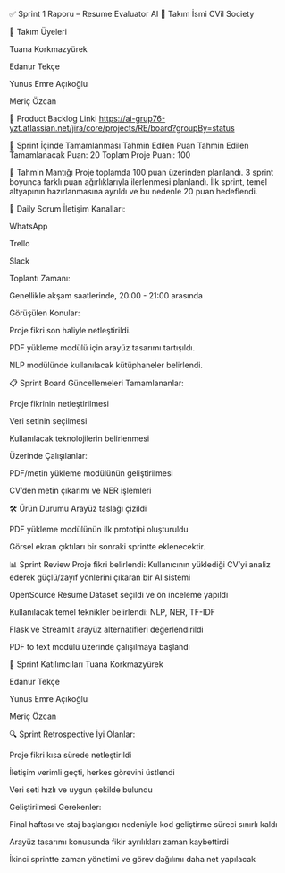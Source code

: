 ✅ Sprint 1 Raporu – Resume Evaluator AI
🔰 Takım İsmi
CVil Society

👥 Takım Üyeleri

Tuana Korkmazyürek

Edanur Tekçe

Yunus Emre Açıkoğlu

Meriç Özcan

🔗 Product Backlog Linki
https://ai-grup76-yzt.atlassian.net/jira/core/projects/RE/board?groupBy=status

📌 Sprint İçinde Tamamlanması Tahmin Edilen Puan
Tahmin Edilen Tamamlanacak Puan: 20
Toplam Proje Puanı: 100

📐 Tahmin Mantığı
Proje toplamda 100 puan üzerinden planlandı. 3 sprint boyunca farklı puan ağırlıklarıyla ilerlenmesi planlandı. İlk sprint, temel altyapının hazırlanmasına ayrıldı ve bu nedenle 20 puan hedeflendi.

📆 Daily Scrum
İletişim Kanalları:

WhatsApp

Trello

Slack

Toplantı Zamanı:

Genellikle akşam saatlerinde, 20:00 - 21:00 arasında

Görüşülen Konular:

Proje fikri son haliyle netleştirildi.

PDF yükleme modülü için arayüz tasarımı tartışıldı.

NLP modülünde kullanılacak kütüphaneler belirlendi.

📋 Sprint Board Güncellemeleri
Tamamlananlar:

Proje fikrinin netleştirilmesi

Veri setinin seçilmesi

Kullanılacak teknolojilerin belirlenmesi

Üzerinde Çalışılanlar:

PDF/metin yükleme modülünün geliştirilmesi

CV’den metin çıkarımı ve NER işlemleri

🛠️ Ürün Durumu
Arayüz taslağı çizildi

PDF yükleme modülünün ilk prototipi oluşturuldu

Görsel ekran çıktıları bir sonraki sprintte eklenecektir.

📊 Sprint Review
Proje fikri belirlendi: Kullanıcının yüklediği CV’yi analiz ederek güçlü/zayıf yönlerini çıkaran bir AI sistemi

OpenSource Resume Dataset seçildi ve ön inceleme yapıldı

Kullanılacak temel teknikler belirlendi: NLP, NER, TF-IDF

Flask ve Streamlit arayüz alternatifleri değerlendirildi

PDF to text modülü üzerinde çalışılmaya başlandı

👤 Sprint Katılımcıları
Tuana Korkmazyürek

Edanur Tekçe

Yunus Emre Açıkoğlu

Meriç Özcan

🔍 Sprint Retrospective
İyi Olanlar:

Proje fikri kısa sürede netleştirildi

İletişim verimli geçti, herkes görevini üstlendi

Veri seti hızlı ve uygun şekilde bulundu

Geliştirilmesi Gerekenler:

Final haftası ve staj başlangıcı nedeniyle kod geliştirme süreci sınırlı kaldı

Arayüz tasarımı konusunda fikir ayrılıkları zaman kaybettirdi

İkinci sprintte zaman yönetimi ve görev dağılımı daha net yapılacak
